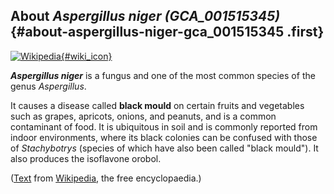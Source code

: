 About *Aspergillus niger (GCA\_001515345)* {#about-aspergillus-niger-gca_001515345 .first}
------------------------------------------

[![Wikipedia](/img/wikipedia_logo_v2_en.png){#wiki_icon}](http://en.wikipedia.org/wiki/Aspergillus_niger)

***Aspergillus niger*** is a fungus and one of the most common species
of the genus *Aspergillus*.

It causes a disease called **black mould** on certain fruits and
vegetables such as grapes, apricots, onions, and peanuts, and is a
common contaminant of food. It is ubiquitous in soil and is commonly
reported from indoor environments, where its black colonies can be
confused with those of *Stachybotrys* (species of which have also been
called \"black mould\"). It also produces the isoflavone orobol.

([Text](http://en.wikipedia.org/wiki/Aspergillus_niger) from
[Wikipedia](http://en.wikipedia.org/), the free encyclopaedia.)
